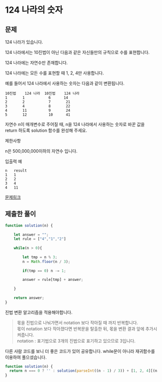 # 124 나라의 숫자

## 문제

124 나라가 있습니다. 

124 나라에서는 10진법이 아닌 다음과 같은 자신들만의 규칙으로 수를 표현합니다.

124 나라에는 자연수만 존재합니다.

124 나라에는 모든 수를 표현할 때 1, 2, 4만 사용합니다.

예를 들어서 124 나라에서 사용하는 숫자는 다음과 같이 변환됩니다.

```
10진법	124 나라	10진법	124 나라
1	    1	        6	   14
2	    2	        7	    21
3	    4	        8	    22
4	    11	        9	    24
5	    12	        10	    41
```

자연수 n이 매개변수로 주어질 때, n을 124 나라에서 사용하는 숫자로 바꾼 값을 return 하도록 solution 함수를 완성해 주세요.

제한사항

n은 500,000,000이하의 자연수 입니다.

입출력 예

```
n	result
1	1
2	2
3	4
4	11
```

[문제링크](https://programmers.co.kr/learn/courses/30/lessons/12899)

## 제출한 풀이

```javascript
function solution(n) {
    
    let answer = "";
    let rule = ["4","1","2"]
    
    while(n > 0){
        
        let tmp = n % 3;
        n = Math.floor(n / 3);
        
        if(tmp == 0) n -= 1;
        
        answer = rule[tmp] + answer;
        
    }
    
    return answer;
}
```

진법 변환 알고리즘을 적용해야합니다.

> 몫을 진법으로 나눠가면서 notation 보다 작아질 때 까지 반복합니다.<br>
몫이 notation 보다 작아졌다면 반복문을 탈출한 뒤, 몫을 변환 결과 앞에 추가시켜줍니다.<br>
notation : 표기법으로 3개의 진법으로 표기하고 있으므로 3입니다.

다른 사람 코드를 보니 더 좋은 코드가 있어 공유합니다. while문이 아니라 재귀함수를 이용하여 풀으셨습니다.

```javascript
function solution(n) {
  return n === 0 ? '' : solution(parseInt((n - 1) / 3)) + [1, 2, 4][(n - 1) % 3];
}
```